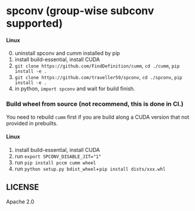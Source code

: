 # spconv (group-wise subconv supported)

#### Linux

0. uninstall spconv and cumm installed by pip
1. install build-essential, install CUDA
2. ```git clone https://github.com/FindDefinition/cumm```, ```cd ./cumm```, ```pip install -e .```
3. ```git clone https://github.com/traveller59/spconv```, ```cd ./spconv```, ```pip install -e .```
4. in python, ```import spconv``` and wait for build finish.



### Build wheel from source (not recommend, this is done in CI.)

You need to rebuild ```cumm``` first if you are build along a CUDA version that not provided in prebuilts.

#### Linux

1. install build-essential, install CUDA
2. run ```export SPCONV_DISABLE_JIT="1"```
3. run ```pip install pccm cumm wheel```
4. run ```python setup.py bdist_wheel```+```pip install dists/xxx.whl```


## LICENSE

Apache 2.0
